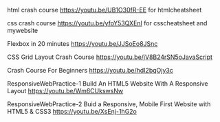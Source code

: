 html crash course https://youtu.be/UB1O30fR-EE for htmlcheatsheet

css crash course https://youtu.be/yfoY53QXEnI for csscheatsheet and mywebsite

Flexbox in 20 minutes https://youtu.be/JJSoEo8JSnc

CSS Grid Layout Crash Course https://youtu.be/jV8B24rSN5oJavaScript 

Crash Course For Beginners https://youtu.be/hdI2bqOjy3c

ResponsiveWebPractice-1 
Build An HTML5 Website With A Responsive Layout
https://youtu.be/Wm6CUkswsNw

ResponsiveWebPractice-2
Buid a Responsive, Mobile First Website with HTML5 & CSS3
https://youtu.be/XsEnj-1hG2o